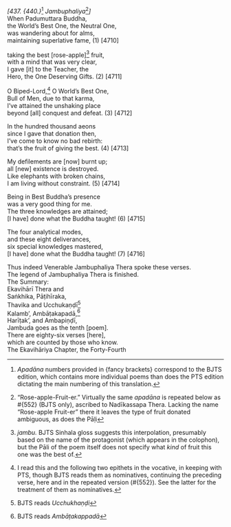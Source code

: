 *\[437. {440.}*[^1] *Jambuphaliya*[^2]*\]*  
When Padumuttara Buddha,  
the World’s Best One, the Neutral One,  
was wandering about for alms,  
maintaining superlative fame, (1) \[4710\]

taking the best \[rose-apple\][^3] fruit,  
with a mind that was very clear,  
I gave \[it\] to the Teacher, the  
Hero, the One Deserving Gifts. (2) \[4711\]

O Biped-Lord,[^4] O World’s Best One,  
Bull of Men, due to that karma,  
I’ve attained the unshaking place  
beyond \[all\] conquest and defeat. (3) \[4712\]

In the hundred thousand aeons  
since I gave that donation then,  
I’ve come to know no bad rebirth:  
that’s the fruit of giving the best. (4) \[4713\]

My defilements are \[now\] burnt up;  
all \[new\] existence is destroyed.  
Like elephants with broken chains,  
I am living without constraint. (5) \[4714\]

Being in Best Buddha’s presence  
was a very good thing for me.  
The three knowledges are attained;  
\[I have\] done what the Buddha taught! (6) \[4715\]

The four analytical modes,  
and these eight deliverances,  
six special knowledges mastered,  
\[I have\] done what the Buddha taught! (7) \[4716\]

Thus indeed Venerable Jambuphaliya Thera spoke these verses.  
The legend of Jambuphaliya Thera is finished.  
The Summary:  
Ekavihārī Thera and  
Saṅkhika, Pāṭihīraka,  
Thavika and Ucchukaṇḍī[^5]  
Kalamb’, Ambāṭakapadā,[^6]  
Harīṭak’, and Ambapiṇḍī,  
Jambuda goes as the tenth \[poem\].  
There are eighty-six verses \[here\],  
which are counted by those who know.  
The Ekavihāriya Chapter, the Forty-Fourth

[^1]: *Apadāna* numbers provided in {fancy brackets} correspond to the BJTS edition, which contains more individual poems than does the PTS edition dictating the main numbering of this translation.

[^2]: “Rose-apple-Fruit-er.” Virtually the same *apadāna* is repeated below as \#{552} (BJTS only), ascribed to Nadīkassapa Thera. Lacking the name “Rose-apple Fruit-er” there it leaves the type of fruit donated ambiguous, as does the Pāḷi

[^3]: *jambu.* BJTS Sinhala gloss suggests this interpolation, presumably based on the name of the protagonist (which appears in the colophon), but the Pāli of the poem itself does not specify what *kind* of fruit this one was the best of.

[^4]: I read this and the following two epithets in the vocative, in keeping with PTS, though BJTS reads them as nominatives, continuing the preceding verse, here and in the repeated version (\#{552}). See the latter for the treatment of them as nominatives.

[^5]: BJTS reads *Ucchukhaṇḍi*

[^6]: BJTS reads *Ambāṭakappadā*
